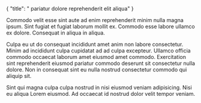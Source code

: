 {
  "title": " pariatur dolore reprehenderit elit aliqua"
}

Commodo velit esse sint aute ad enim reprehenderit minim nulla magna ipsum. Sint fugiat et fugiat laborum mollit ex. Commodo esse labore ullamco ex dolore. Consequat in aliqua in aliqua.

Culpa eu ut do consequat incididunt amet anim non labore consectetur. Minim ad incididunt culpa cupidatat ad ad culpa excepteur. Ullamco officia commodo occaecat laborum amet eiusmod amet commodo. Exercitation sint reprehenderit eiusmod pariatur commodo deserunt sit consectetur nulla dolore. Non in consequat sint eu nulla nostrud consectetur commodo qui aliquip sit.

Sint qui magna culpa culpa nostrud in nisi eiusmod veniam adipisicing. Nisi eu aliqua Lorem eiusmod. Ad occaecat id nostrud dolor velit tempor veniam.